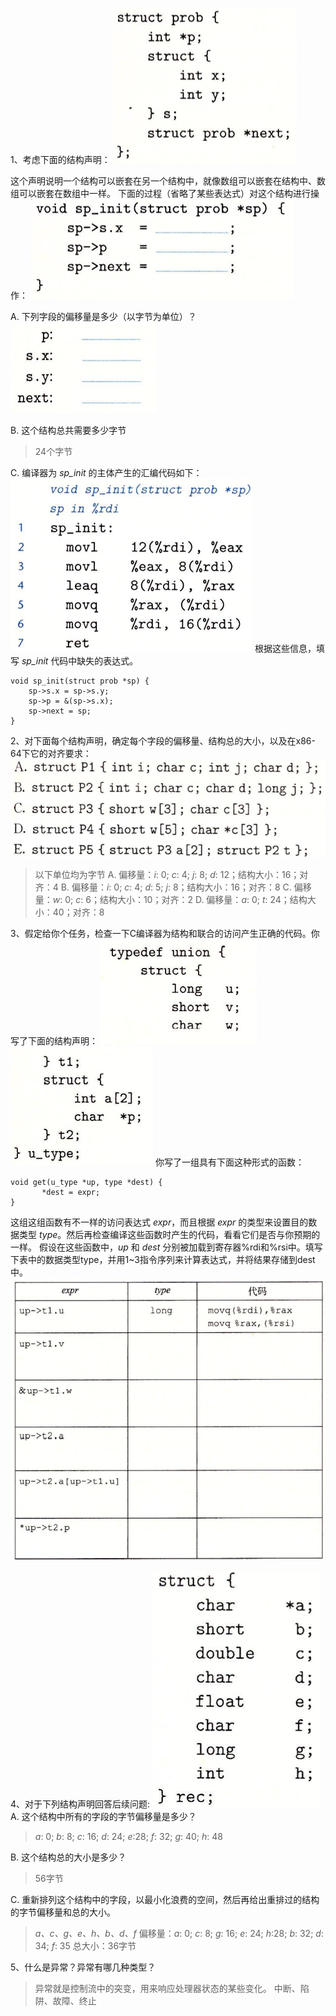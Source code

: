 1、考虑下面的结构声明：
![](1.png)

这个声明说明一个结构可以嵌套在另一个结构中，就像数组可以嵌套在结构中、数组可以嵌套在数组中一样。
下面的过程（省略了某些表达式）对这个结构进行操作：
![](2.png)

A. 下列字段的偏移量是多少（以字节为单位）？
![](3.png)

B. 这个结构总共需要多少字节
> 24个字节

C. 编译器为 *sp_init* 的主体产生的汇编代码如下：
![](4.png)
根据这些信息，填写 *sp_init* 代码中缺失的表达式。
```
void sp_init(struct prob *sp) {
    sp->s.x = sp->s.y;
    sp->p = &(sp->s.x);
    sp->next = sp;
}
```

2、对下面每个结构声明，确定每个字段的偏移量、结构总的大小，以及在x86-64下它的对齐要求：
![](5.png)
> 以下单位均为字节
> A. 偏移量：*i*: 0; *c*: 4; *j*: 8; *d*: 12；结构大小：16；对齐：4
> B. 偏移量：*i*: 0; *c*: 4; *d*: 5; *j*: 8；结构大小：16；对齐：8
> C. 偏移量：*w*: 0; *c*: 6；结构大小：10；对齐：2
> D. 偏移量：*a*: 0; *t*: 24；结构大小：40；对齐：8

3、假定给你个任务，检查一下C编译器为结构和联合的访问产生正确的代码。你写了下面的结构声明：
![](6.png)
![](9.png)
你写了一组具有下面这种形式的函数：
```
void get(u_type *up, type *dest) {
       *dest = expr;
}
```
这组这组函数有不一样的访问表达式 *expr*，而且根据 *expr* 的类型来设置目的数据类型 *type*。然后再检查编译这些函数时产生的代码，看看它们是否与你预期的一样。
假设在这些函数中，*up* 和 *dest* 分别被加载到寄存器%rdi和%rsi中。填写下表中的数据类型type，并用1~3指令序列来计算表达式，并将结果存储到dest中。
![](7.png)

4、对于下列结构声明回答后续问题:
![](8.png)
A. 这个结构中所有的字段的字节偏移量是多少？
> *a*: 0; *b*: 8; *c*: 16; *d*: 24; *e*:28; *f*: 32; *g*: 40; *h*: 48

B. 这个结构总的大小是多少？
> 56字节

C. 重新排列这个结构中的字段，以最小化浪费的空间，然后再给出重排过的结构的字节偏移量和总的大小。
> *a、c、g、e、h、b、d、f*
> 偏移量：*a*: 0; *c*: 8; *g*: 16; *e*: 24; *h*:28; *b*: 32; *d*: 34; *f*: 35
> 总大小：36字节

5、什么是异常？异常有哪几种类型？
> 异常就是控制流中的突变，用来响应处理器状态的某些变化。
> 中断、陷阱、故障、终止